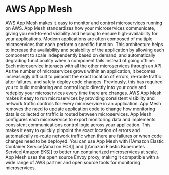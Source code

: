 # AWS App Mesh
AWS App Mesh makes it easy to monitor and control microservices running on AWS. App Mesh
standardizes how your microservices communicate, giving you end-to-end visibility and helping to
ensure high-availability for your applications.
Modern applications are often composed of multiple microservices that each perform a specific function.
This architecture helps to increase the availability and scalability of the application by allowing each
component to scale independently based on demand, and automatically degrading functionality when
a component fails instead of going offline. Each microservice interacts with all the other microservices
through an API. As the number of microservices grows within an application, it becomes increasingly
difficult to pinpoint the exact location of errors, re-route traffic after failures, and safely deploy code
changes. Previously, this has required you to build monitoring and control logic directly into your code
and redeploy your microservices every time there are changes.
AWS App Mesh makes it easy to run microservices by providing consistent visibility and network traffic
controls for every microservice in an application. App Mesh removes the need to update application
code to change how monitoring data is collected or traffic is routed between microservices. App Mesh
configures each microservice to export monitoring data and implements consistent communications control logic across your application. This makes it easy to quickly pinpoint the exact location of errors and automatically re-route network traffic when there are failures or when code changes need to be deployed.
You can use App Mesh with [[Amazon Elastic Container Service|Amazon ECS]] and [[Amazon Elastic Kubernetes Service|Amazon EKS]] to better run containerized microservices at scale. App Mesh uses the open source Envoy proxy, making it compatible with a wide range of AWS partner and open source tools for monitoring microservices.
